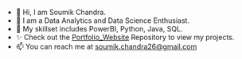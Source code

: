 - 👋 Hi, I am Soumik Chandra.
- 👀 I am a Data Analytics and Data Science Enthusiast.
- 🌱 My skillset includes PowerBI, Python, Java, SQL. 
- ✨ Check out the [Portfolio_Website](https://github.com/Soumik-Chandra/Portfolio_Website) Repository to view my projects.
- 📫 You can reach me at soumik.chandra26@gmail.com

<!---
Soumik-Chandra/Soumik-Chandra is a ✨ special ✨ repository because its `README.md` (this file) appears on your GitHub profile.
You can click the Preview link to take a look at your changes.
--->
